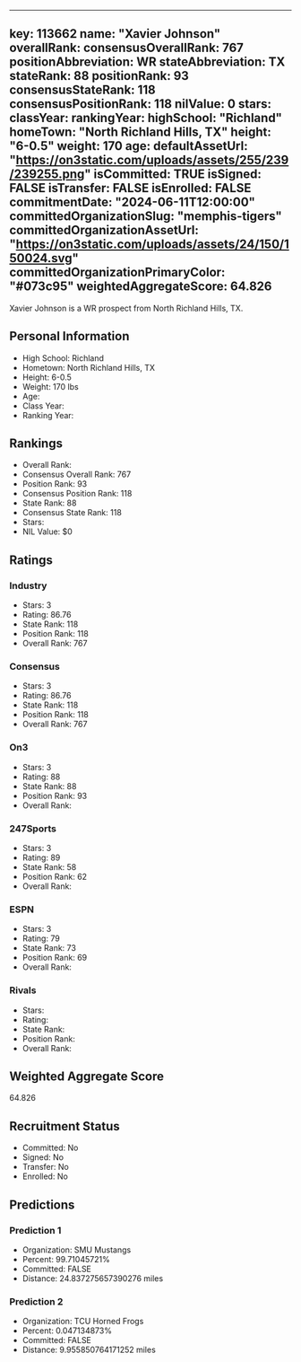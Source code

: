 ---
  key: 113662
  name: "Xavier Johnson"
  overallRank: 
  consensusOverallRank: 767
  positionAbbreviation: WR
  stateAbbreviation: TX
  stateRank: 88
  positionRank: 93
  consensusStateRank: 118
  consensusPositionRank: 118
  nilValue: 0
  stars: 
  classYear: 
  rankingYear: 
  highSchool: "Richland"
  homeTown: "North Richland Hills, TX"
  height: "6-0.5"
  weight: 170
  age: 
  defaultAssetUrl: "https://on3static.com/uploads/assets/255/239/239255.png"
  isCommitted: TRUE
  isSigned: FALSE
  isTransfer: FALSE
  isEnrolled: FALSE
  commitmentDate: "2024-06-11T12:00:00"
  committedOrganizationSlug: "memphis-tigers"
  committedOrganizationAssetUrl: "https://on3static.com/uploads/assets/24/150/150024.svg"
  committedOrganizationPrimaryColor: "#073c95"
  weightedAggregateScore: 64.826
  ---
  
  Xavier Johnson is a WR prospect from North Richland Hills, TX.
  
  ## Personal Information
  - High School: Richland
  - Hometown: North Richland Hills, TX
  - Height: 6-0.5
  - Weight: 170 lbs
  - Age: 
  - Class Year: 
  - Ranking Year: 
  
  ## Rankings
  - Overall Rank: 
  - Consensus Overall Rank: 767
  - Position Rank: 93
  - Consensus Position Rank: 118
  - State Rank: 88
  - Consensus State Rank: 118
  - Stars: 
  - NIL Value: $0
  
  ## Ratings
  
  ### Industry
  - Stars: 3
  - Rating: 86.76
  - State Rank: 118
  - Position Rank: 118
  - Overall Rank: 767
  
  ### Consensus
  - Stars: 3
  - Rating: 86.76
  - State Rank: 118
  - Position Rank: 118
  - Overall Rank: 767
  
  ### On3
  - Stars: 3
  - Rating: 88
  - State Rank: 88
  - Position Rank: 93
  - Overall Rank: 
  
  ### 247Sports
  - Stars: 3
  - Rating: 89
  - State Rank: 58
  - Position Rank: 62
  - Overall Rank: 
  
  ### ESPN
  - Stars: 3
  - Rating: 79
  - State Rank: 73
  - Position Rank: 69
  - Overall Rank: 
  
  ### Rivals
  - Stars: 
  - Rating: 
  - State Rank: 
  - Position Rank: 
  - Overall Rank: 
  
  ## Weighted Aggregate Score
  64.826
  
  ## Recruitment Status
  - Committed: No
  - Signed: No
  - Transfer: No
  - Enrolled: No
  
  
  
  ## Predictions
  
  ### Prediction 1
  - Organization: SMU Mustangs
  - Percent: 99.71045721%
  - Committed: FALSE
  - Distance: 24.837275657390276 miles
  
  ### Prediction 2
  - Organization: TCU Horned Frogs
  - Percent: 0.047134873%
  - Committed: FALSE
  - Distance: 9.955850764171252 miles
  